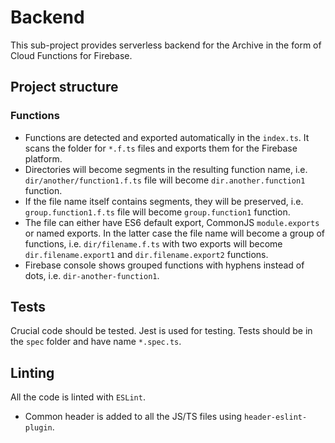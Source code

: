 # Backend

This sub-project provides serverless backend for the Archive in the form of Cloud Functions for Firebase.

## Project structure

### Functions

- Functions are detected and exported automatically in the `index.ts`. It scans the folder for `*.f.ts` files and exports them for the Firebase platform.
- Directories will become segments in the resulting function name, i.e. `dir/another/function1.f.ts` file will become `dir.another.function1` function.
- If the file name itself contains segments, they will be preserved, i.e. `group.function1.f.ts` file will become `group.function1` function.
- The file can either have ES6 default export, CommonJS `module.exports` or named exports. In the latter case the file name will become a group of functions, i.e. `dir/filename.f.ts` with two exports will become `dir.filename.export1` and `dir.filename.export2` functions.
- Firebase console shows grouped functions with hyphens instead of dots, i.e. `dir-another-function1`.

## Tests

Crucial code should be tested. Jest is used for testing. Tests should be in the `spec` folder and have name `*.spec.ts`.

## Linting

All the code is linted with `ESLint`.

- Common header is added to all the JS/TS files using `header-eslint-plugin`.
